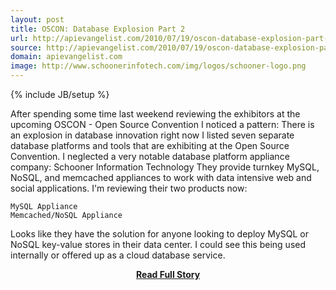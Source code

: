 ```yaml
---
layout: post
title: OSCON: Database Explosion Part 2
url: http://apievangelist.com/2010/07/19/oscon-database-explosion-part-2/
source: http://apievangelist.com/2010/07/19/oscon-database-explosion-part-2/
domain: apievangelist.com
image: http://www.schoonerinfotech.com/img/logos/schooner-logo.png
---
```

{% include JB/setup %}<p>After spending some time last weekend reviewing the exhibitors at the upcoming OSCON - Open Source Convention I noticed a pattern:
There is an explosion in database innovation right now
I listed seven separate database platforms and tools that are exhibiting at the Open Source Convention. I neglected a very notable database platform appliance company:
Schooner Information Technology
They provide turnkey MySQL, NoSQL, and memcached appliances to work with data intensive web and social applications. I'm reviewing their two products now:

	MySQL Appliance
	Memcached/NoSQL Appliance

Looks like they have the solution for anyone looking to deploy MySQL or NoSQL key-value stores in their data center. I could see this being used internally or offered up as a cloud database service.</p>
<center><p><a href="http://apievangelist.com/2010/07/19/oscon-database-explosion-part-2/" style='padding:25px; font-sze:18px; font-weight: bold;'>Read Full Story</a></p></center>
